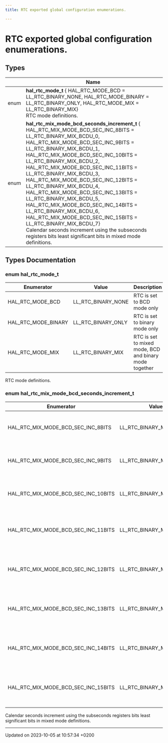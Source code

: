 ```yaml
---
title: RTC exported global configuration enumerations.

---
```


# RTC exported global configuration enumerations.


## Types

|                | Name           |
| -------------- | -------------- |
| enum| **hal_rtc_mode_t** { HAL_RTC_MODE_BCD = LL_RTC_BINARY_NONE, HAL_RTC_MODE_BINARY = LL_RTC_BINARY_ONLY, HAL_RTC_MODE_MIX = LL_RTC_BINARY_MIX}<br/>RTC mode definitions.  |
| enum| **hal_rtc_mix_mode_bcd_seconds_increment_t** { HAL_RTC_MIX_MODE_BCD_SEC_INC_8BITS = LL_RTC_BINARY_MIX_BCDU_0, HAL_RTC_MIX_MODE_BCD_SEC_INC_9BITS = LL_RTC_BINARY_MIX_BCDU_1, HAL_RTC_MIX_MODE_BCD_SEC_INC_10BITS = LL_RTC_BINARY_MIX_BCDU_2, HAL_RTC_MIX_MODE_BCD_SEC_INC_11BITS = LL_RTC_BINARY_MIX_BCDU_3, HAL_RTC_MIX_MODE_BCD_SEC_INC_12BITS = LL_RTC_BINARY_MIX_BCDU_4, HAL_RTC_MIX_MODE_BCD_SEC_INC_13BITS = LL_RTC_BINARY_MIX_BCDU_5, HAL_RTC_MIX_MODE_BCD_SEC_INC_14BITS = LL_RTC_BINARY_MIX_BCDU_6, HAL_RTC_MIX_MODE_BCD_SEC_INC_15BITS = LL_RTC_BINARY_MIX_BCDU_7}<br/>Calendar seconds increment using the subseconds registers bits least significant bits in mixed mode definitions.  |

## Types Documentation

### enum hal_rtc_mode_t

| Enumerator | Value | Description |
| ---------- | ----- | ----------- |
| HAL_RTC_MODE_BCD | LL_RTC_BINARY_NONE|  RTC is set to BCD mode only  |
| HAL_RTC_MODE_BINARY | LL_RTC_BINARY_ONLY|  RTC is set to binary mode only  |
| HAL_RTC_MODE_MIX | LL_RTC_BINARY_MIX|  RTC is set to mixed mode, BCD and binary mode together  |



RTC mode definitions.

### enum hal_rtc_mix_mode_bcd_seconds_increment_t

| Enumerator | Value | Description |
| ---------- | ----- | ----------- |
| HAL_RTC_MIX_MODE_BCD_SEC_INC_8BITS | LL_RTC_BINARY_MIX_BCDU_0|  Calendar second is incremented when SS[7:0] = 0  |
| HAL_RTC_MIX_MODE_BCD_SEC_INC_9BITS | LL_RTC_BINARY_MIX_BCDU_1|  Calendar second is incremented when SS[8:0] = 0  |
| HAL_RTC_MIX_MODE_BCD_SEC_INC_10BITS | LL_RTC_BINARY_MIX_BCDU_2|  Calendar second is incremented when SS[9:0] = 0  |
| HAL_RTC_MIX_MODE_BCD_SEC_INC_11BITS | LL_RTC_BINARY_MIX_BCDU_3|  Calendar second is incremented when SS[10:0] = 0  |
| HAL_RTC_MIX_MODE_BCD_SEC_INC_12BITS | LL_RTC_BINARY_MIX_BCDU_4|  Calendar second is incremented when SS[11:0] = 0  |
| HAL_RTC_MIX_MODE_BCD_SEC_INC_13BITS | LL_RTC_BINARY_MIX_BCDU_5|  Calendar second is incremented when SS[12:0] = 0  |
| HAL_RTC_MIX_MODE_BCD_SEC_INC_14BITS | LL_RTC_BINARY_MIX_BCDU_6|  Calendar second is incremented when SS[13:0] = 0  |
| HAL_RTC_MIX_MODE_BCD_SEC_INC_15BITS | LL_RTC_BINARY_MIX_BCDU_7|  Calendar second is incremented when SS[14:0] = 0  |



Calendar seconds increment using the subseconds registers bits least significant bits in mixed mode definitions.






-------------------------------

Updated on 2023-10-05 at 10:57:34 +0200